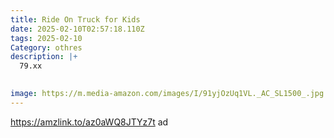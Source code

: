 ```yaml
---
title: Ride On Truck for Kids
date: 2025-02-10T02:57:18.110Z
tags: 2025-02-10
Category: othres
description: |+
  79.xx

     
image: https://m.media-amazon.com/images/I/91yjOzUq1VL._AC_SL1500_.jpg
---
```

https://amzlink.to/az0aWQ8JTYz7t   ad